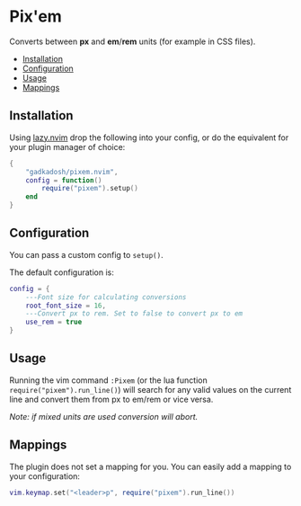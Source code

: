 # Pix'em

Converts between **px** and **em**/**rem** units (for example in CSS files).

- [Installation](#installation)
- [Configuration](#configuration)
- [Usage](#usage)
- [Mappings](#mappings)

## Installation

Using [lazy.nvim](https://github.com/folke/lazy.nvim) drop the following into your config, or do the equivalent for your plugin manager of choice:

```lua
{
    "gadkadosh/pixem.nvim",
    config = function()
        require("pixem").setup()
    end
}
```

## Configuration

You can pass a custom config to `setup()`.

The default configuration is:

```lua
config = {
    ---Font size for calculating conversions
    root_font_size = 16,
    ---Convert px to rem. Set to false to convert px to em
    use_rem = true
}
```

## Usage 

Running the vim command `:Pixem` (or the lua function `require("pixem").run_line()`) will search for any valid values on the current line and convert them from px to em/rem or vice versa.

*Note: if mixed units are used conversion will abort.*

## Mappings

The plugin does not set a mapping for you. You can easily add a mapping to your configuration:

``` lua
vim.keymap.set("<leader>p", require("pixem").run_line())
```
